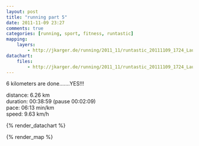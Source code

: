 ```yaml
---
layout: post
title: "running part 5"
date: 2011-11-09 23:27
comments: true
categories: [running, sport, fitness, runtastic]
mapping:
    layers:
        - http://jkarger.de/running/2011_11/runtastic_20111109_1724_Laufen.kml
datachart:
    files:
        - http://jkarger.de/running/2011_11/runtastic_20111109_1724_Laufen.tcx
---
```


6 kilometers are done.......YES!!!

distance: 6.26 km  
duration: 00:38:59 (pause 00:02:09)  
pace: 06:13 min/km  
speed: 9.63 km/h  

{% render_datachart %}

{% render_map %}
